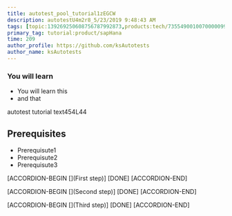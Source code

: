 ```yaml
---
title: autotest_pool_tutorial1zEGCW
description: autotestU4m2r8_5/23/2019 9:48:43 AM
tags: [topic:139269250608756787992873,products:tech/73554900100700000996,tutorial:experience/advanced]
primary_tag: tutorial:product/sapHana
time: 209
author_profile: https://github.com/ksAutotests
author_name: ksAutotests
---
```

### You will learn
- You will learn this
- and that

autotest tutorial text454L44

## Prerequisites
- Prerequisute1
- Prerequisute2
- Prerequisute3

[ACCORDION-BEGIN [](First step)]
[DONE]
[ACCORDION-END]

[ACCORDION-BEGIN [](Second step)]
[DONE]
[ACCORDION-END]

[ACCORDION-BEGIN [](Third step)]
[DONE]
[ACCORDION-END]

